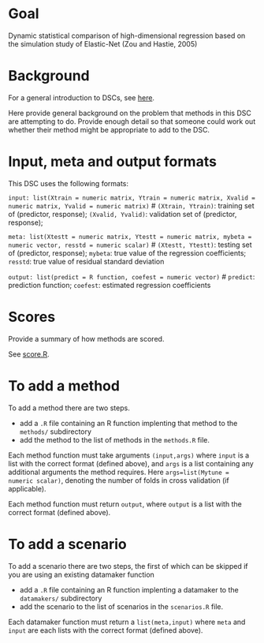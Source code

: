 # Goal

Dynamic statistical comparison of high-dimensional regression based on the simulation study of Elastic-Net (Zou and Hastie, 2005)

# Background 

For a general introduction to DSCs, see [here](https://github.com/stephens999/dscr/blob/master/intro.md).

Here provide general background on the problem that methods in this DSC are attempting to do.
Provide enough detail so that someone could work out whether their method might be appropriate to add to the DSC.

# Input, meta and output formats

This DSC uses the following formats:

`input: list(Xtrain = numeric matrix, Ytrain = numeric matrix, Xvalid = numeric matrix, Yvalid = numeric matrix)` # `(Xtrain, Ytrain)`: training set of (predictor, response); `(Xvalid, Yvalid)`: validation set of (predictor, response); 

`meta: list(Xtestt = numeric matrix, Ytestt = numeric matrix, mybeta = numeric vector, resstd = numeric scalar)` # `(Xtestt, Ytestt)`: testing set of (predictor, response); `mybeta`: true value of the regression coefficients; `resstd`: true value of residual standard deviation

`output: list(predict = R function, coefest = numeric vector)` # `predict`: prediction function; `coefest`: estimated regression coefficients


# Scores

Provide a summary of how methods are scored.

See [score.R](score.R).

# To add a method

To add a method there are two steps.

- add a `.R` file containing an R function implenting that method to the `methods/` subdirectory
- add the method to the list of methods in the `methods.R` file.

Each method function must take arguments `(input,args)` where `input` is a list with the correct format (defined above), and `args` is a list containing any additional arguments the method requires. Here `args=list(Mytune = numeric scalar)`, denoting the number of folds in cross validation (if applicable). 

Each method function must return `output`, where `output` is a list with the correct format (defined above).

# To add a scenario

To add a scenario there are two steps, the first of which can be skipped if you are using an existing datamaker function

- add a `.R` file containing an R function implenting a datamaker to the `datamakers/` subdirectory
- add the scenario to the list of scenarios in the `scenarios.R` file.

Each datamaker function must return a `list(meta,input)` where `meta` and `input` are each lists with the correct format
(defined above).

